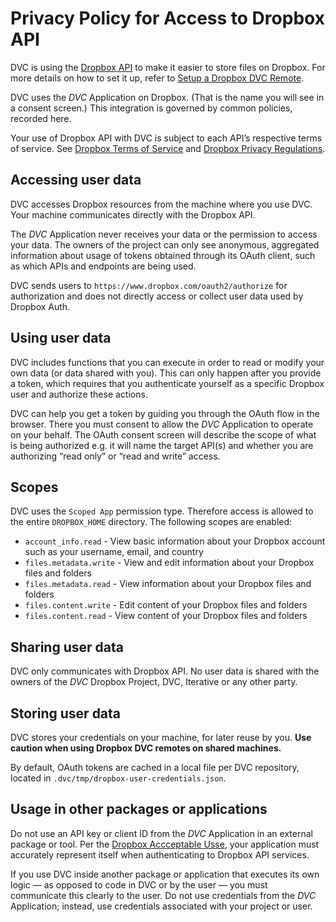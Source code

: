 # Privacy Policy for Access to Dropbox API

DVC is using the [Dropbox API](https://www.dropbox.com/developers) to make it
easier to store files on Dropbox. For more details on how to set it up, refer to
[Setup a Dropbox DVC Remote](/doc/user-guide/setup-dropbox-remote).

DVC uses the _DVC_ Application on Dropbox. (That is the name you will see in a
consent screen.) This integration is governed by common policies, recorded here.

Your use of Dropbox API with DVC is subject to each API’s respective terms of
service. See [Dropbox Terms of Service](https://www.dropbox.com/terms) and
[Dropbox Privacy Regulations](https://www.dropbox.com/privacy).

## Accessing user data

DVC accesses Dropbox resources from the machine where you use DVC. Your machine
communicates directly with the Dropbox API.

The _DVC_ Application never receives your data or the permission to access your
data. The owners of the project can only see anonymous, aggregated information
about usage of tokens obtained through its OAuth client, such as which APIs and
endpoints are being used.

DVC sends users to `https://www.dropbox.com/oauth2/authorize` for authorization
and does not directly access or collect user data used by Dropbox Auth.

## Using user data

DVC includes functions that you can execute in order to read or modify your own
data (or data shared with you). This can only happen after you provide a token,
which requires that you authenticate yourself as a specific Dropbox user and
authorize these actions.

DVC can help you get a token by guiding you through the OAuth flow in the
browser. There you must consent to allow the _DVC_ Application to operate on
your behalf. The OAuth consent screen will describe the scope of what is being
authorized e.g. it will name the target API(s) and whether you are authorizing
“read only” or “read and write” access.

## Scopes

DVC uses the `Scoped App` permission type. Therefore access is allowed to the
entire `DROPBOX_HOME` directory. The following scopes are enabled:

- `account_info.read` - View basic information about your Dropbox account such
  as your username, email, and country
- `files.metadata.write` - View and edit information about your Dropbox files
  and folders
- `files.metadata.read` - View information about your Dropbox files and folders
- `files.content.write` - Edit content of your Dropbox files and folders
- `files.content.read` - View content of your Dropbox files and folders

## Sharing user data

DVC only communicates with Dropbox API. No user data is shared with the owners
of the _DVC_ Dropbox Project, DVC, Iterative or any other party.

## Storing user data

DVC stores your credentials on your machine, for later reuse by you. **Use
caution when using Dropbox DVC remotes on shared machines.**

By default, OAuth tokens are cached in a local file per DVC repository, located
in `.dvc/tmp/dropbox-user-credentials.json`.

## Usage in other packages or applications

Do not use an API key or client ID from the _DVC_ Application in an external
package or tool. Per the
[Dropbox Accceptable Usse](https://www.dropbox.com/acceptable_use), your
application must accurately represent itself when authenticating to Dropbox API
services.

If you use DVC inside another package or application that executes its own logic
— as opposed to code in DVC or by the user — you must communicate this clearly
to the user. Do not use credentials from the _DVC_ Application; instead, use
credentials associated with your project or user.
